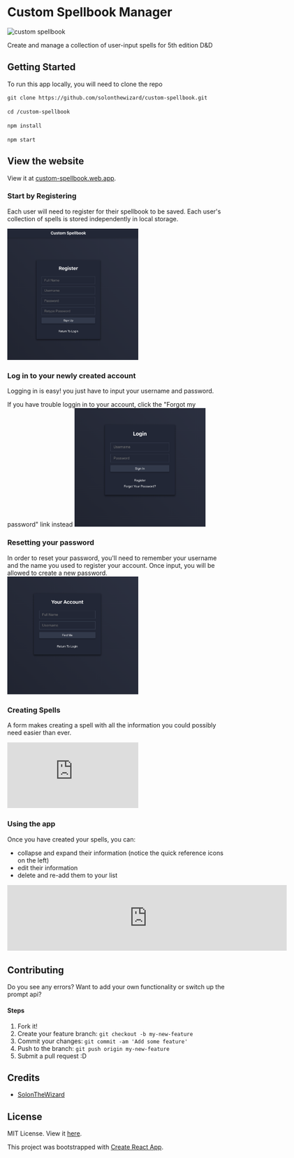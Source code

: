 
# Custom Spellbook Manager
![custom spellbook](/public/images/readme-logo.png)

Create and manage a collection of user-input spells for 5th edition D&D


## Getting Started

To run this app locally, you will need to clone the repo

```
git clone https://github.com/solonthewizard/custom-spellbook.git

cd /custom-spellbook

npm install

npm start
```

## View the website

View it at [custom-spellbook.web.app](https://custom-spellbook.web.app/).

### Start by Registering
Each user will need to register for their spellbook to be saved. Each user's collection of spells is stored independently in local storage.

<img src='/public/images/register-page.png' width='300px'>

### Log in to your newly created account
Logging in is easy! you just have to input your username and password.

If you have trouble loggin in to your account, click the "Forgot my password" link instead
<img src='/public/images/login-page.png' width='300px'>

### Resetting your password
In order to reset your password, you'll need to remember your username and the name you used to register your account.
Once input, you will be allowed to create a new password.
<img src='/public/images/reset-page.png' width='300px'>

### Creating Spells
A form makes creating a spell with all the information you could possibly need easier than ever.

<iframe src='https://gfycat.com/ifr/FortunateEnviousHalcyon' frameborder='0' scrolling='no' allowfullscreen width='300' ></iframe>

### Using the app
Once you have created your spells, you can:
 - collapse and expand their information (notice the quick reference icons on the left)
 - edit their information
 - delete and re-add them to your list

<iframe src='https://gfycat.com/ifr/CarelessWellgroomedIberianbarbel' frameborder='0' scrolling='no' allowfullscreen width='640'></iframe>



## Contributing

Do you see any errors? Want to add your own functionality or switch up the prompt api?

#### Steps

1. Fork it!
2. Create your feature branch: `git checkout -b my-new-feature`
3. Commit your changes: `git commit -am 'Add some feature'`
4. Push to the branch: `git push origin my-new-feature`
5. Submit a pull request :D

## Credits

* [SolonTheWizard](https://github.com/SolonTheWizard)

## License
MIT License. View it [here](LICENSE).


This project was bootstrapped with [Create React App](https://github.com/facebook/create-react-app).

